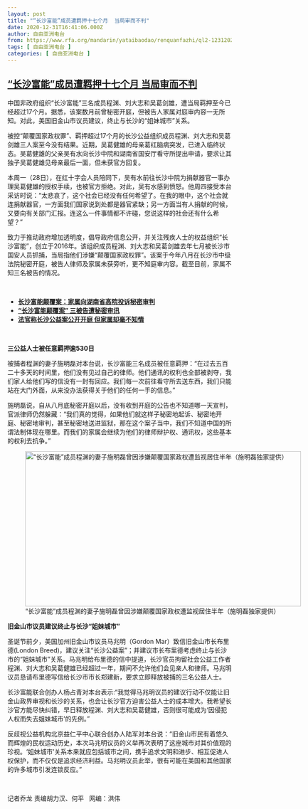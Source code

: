 ```yaml
---
layout: post
title: "“长沙富能”成员遭羁押十七个月  当局审而不判"
date: 2020-12-31T16:41:06.000Z
author: 自由亚洲电台
from: https://www.rfa.org/mandarin/yataibaodao/renquanfazhi/ql2-12312020112142.html
tags: [ 自由亚洲电台 ]
categories: [ 自由亚洲电台 ]
---
```

<!--1609432866000-->
[“长沙富能”成员遭羁押十七个月  当局审而不判](https://www.rfa.org/mandarin/yataibaodao/renquanfazhi/ql2-12312020112142.html)
------

<div>
<p></p><p>中国非政府组织<span>“</span>长沙富能”三名成员程渊、刘大志和吴葛剑雄，遭当局羁押至<span>今</span><span>已经超过</span><span>17</span>个月。据悉，该案数月前曾秘密开庭，但被告人家属对庭审内容一无所知。对此，美国旧金山市议员建议，终止与长沙的“姐妹城市”关系。<span><span></span></span></p><p><span><span>被控</span><span>“</span>颠覆国家政权罪”、羁押超过17个月的长沙公益组织成员程渊、刘大志和吴葛剑雄三人案至今没有结果。近期，吴葛健雄的母亲葛红脑病突发，已进入临终状态。吴葛健雄的父亲吴有水向长沙中院和湖南省国安厅看守所提出申请，要求让其独子吴葛健雄见母亲最后一面，但未获官方回复。</span></p><p><span><span>本周一（</span><span>28</span>日），在红十字会人员陪同下，吴有水前往长沙中院为捐献器官一事办理吴葛健雄的授权手续，也被官方拒绝。对此，吴有水感到愤怒。他周四接受本台采访时说：“太悲哀了，这个社会已经没有任何希望了。在我的眼中，这个社会就连捐献器官，一方面我们国家说到处都是器官紧缺；另一方面当有人捐献的时候，又要向有关部门汇报。连这么一件事情都不许碰，您说这样的社会还有什么希望？”</span></p><p><span><span>致力于推动政府增加透明度，倡导政府信息公开，并关注残疾人士的权益组织</span><span>“</span>长沙富能”，创立于2016年。该组织成员程渊、刘大志和吴葛剑雄去年七月被长沙市国安人员抓捕，当局指他们涉嫌“颠覆国家政权罪”。该案于今年八月在长沙市中级法院秘密开庭，被告人律师及家属未获旁听，更不知庭审内容。截至目前，家属不知三名被告的情况。</span></p><p><br/></p><ul><li><span><a href="https://www.rfa.org/mandarin/Xinwen/4-09162020115234.html"><strong>长沙富能颠覆案：家属向湖南省高院投诉秘密审判</strong></a></span></li><li><strong><a href="https://www.rfa.org/mandarin/yataibaodao/renquanfazhi/gf1-09112020080543.html">“长沙富能颠覆案” 三被告遭秘密审讯</a></strong></li><li><strong><a href="https://www.rfa.org/mandarin/Xinwen/5-09112020110407.html">法官称长沙公益案公开开庭 但家属却毫不知情</a></strong></li></ul><p><br/></p><p><strong><span><span>三公益人士被任意羁押逾</span></span></strong><strong><span>530</span></strong><strong><span>日</span></strong></p><p><span><span>被捕者程渊的妻子施明磊对本台说，长沙富能三名成员被任意羁押：</span><span>“</span>在过去五百二十多天的时间里，他们没有见过自己的律师。他们通讯的权利也全部被剥夺，我们家人给他们写的信没有一封有回应。我们每一次前往看守所去送东西，我们只能站在大门外面，从来没办法获得关于他们的任何一手的信息。”</span></p><p><span><span>施明磊说，自从八</span><span></span>月底秘密开庭以后，没有收到开庭的公告也不知道哪一天宣判，官派律师仍然躲藏：“我们真的觉得，如果他们就这样子秘密地起诉、秘密地开庭、秘密地审判，甚至秘密地送进监狱，那在这个案子当中，我们不知道中国的所谓法制体现在哪里。而我们的家属会继续为他们的律师辩护权、通讯权，这些基本的权利去抗争。”</span></p><p><span><figure class="image-richtext image-inline captioned" style="width:620px;"><img alt="“长沙富能”成员程渊的妻子施明磊曾因涉嫌颠覆国家政权遭监视居住半年（施明磊独家提供）" height="349" src="https://www.rfa.org/mandarin/yataibaodao/renquanfazhi/ql2-12312020112142.html/ql1231c.jpg/@@images/5c011ba3-ccd7-4d3f-84e5-2d95a2f2933a.jpeg" title="ql1231c.jpg" width="620"/><figcaption class="image-caption">“长沙富能”成员程渊的妻子施明磊曾因涉嫌颠覆国家政权遭监视居住半年（施明磊独家提供）</figcaption><small></small></figure></span></p><p><strong><span><span>旧金山市议员建议终止与长沙</span></span></strong><strong><span>“</span></strong><strong><span>姐妹城市</span></strong><strong><span>”</span></strong></p><p><span><span>圣诞节前夕，美国加州旧金山市议员马兆明（</span><span>Gordon Mar</span>）致信旧金山市长布里德(London Breed)，建议关注“长沙公益案”；并建议市长布里德考虑终止与长沙市的“姐妹城市”关系。马兆明给布里德的信中提道，长沙官员拘留社会公益工作者程渊、刘大志和吴葛健雄已经超过一年，期间不允许他们会见亲人和律师。马兆明议员恳请布里德写信给长沙市市长郑建新，要求立即释放被捕的三名公益人士。</span></p><p><span><span>长沙富能联合创办人杨占青对本台表示</span><span>:“</span>我觉得马兆明议员的建议行动不仅能让旧金山政界审视和长沙的关系，也会让长沙官方迫害公益人士的成本增大。我希望长沙官方能尽快纠错，早日释放程渊、刘大志和吴葛健雄，否则很可能成为‘因侵犯人权而失去姐妹城市’的先例。”</span></p><p><span><span>反歧视公益机构北京益仁平中心联合创办人陆军对本台说：</span><span>“</span>旧金山市民有着悠久而辉煌的民权运动历史，本次马兆明议员的义举再次表明了这座城市对其价值观的珍视。‘姐妹城市’关系本来就应包括城市之间，携手追求文明和进步、相互促进人权保护，而不仅仅是追求经济利益。马兆明议员此举，很有可能在美国和其他国家的许多城市引发连锁反应。”</span></p><p><br/></p><p><span><span>记者乔龙   责编胡力汉、何平   网编：洪伟<br/></span></span></p>
</div>
